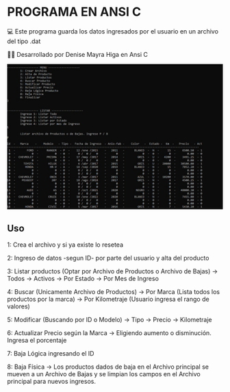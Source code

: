 # PROGRAMA EN ANSI C

:computer: Este programa guarda los datos ingresados por el usuario en un archivo del tipo .dat 

:raising_hand_woman: Desarrollado por Denise Mayra Higa en Ansi C


<img src="./tpfinalc.jpeg" alt="Imagen de consola">


## Uso

1: Crea el archivo y si ya existe lo resetea

2: Ingreso de datos -segun ID- por parte del usuario y alta del producto

3: Listar productos (Optar por Archivo de Productos o Archivo de Bajas)
    -> Todos
    -> Activos
    -> Por Estado
    -> Por Mes de Ingreso

4: Buscar (Unicamente Archivo de Productos)
    -> Por Marca (Lista todos los productos por la marca)
    -> Por Kilometraje (Usuario ingresa el rango de valores)

5: Modificar (Buscando por ID o Modelo)
    -> Tipo
    -> Precio
    -> Kilometraje

6: Actualizar Precio según la Marca
    -> Eligiendo aumento o disminución. Ingresa el porcentaje

7: Baja Lógica ingresando el ID 

8: Baja Física 
    -> Los productos dados de baja en el Archivo principal se mueven a un Archivo de Bajas y se limpian los campos en el Archivo principal para nuevos ingresos.


